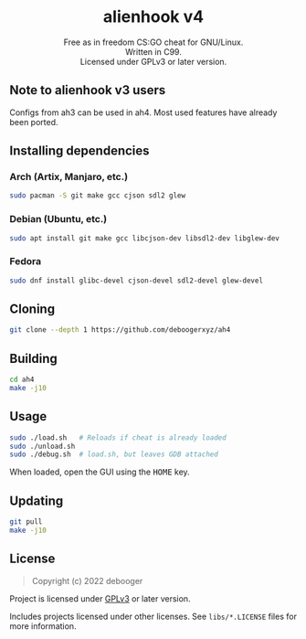 <div align="center">
<h1>alienhook v4</h1>
Free as in freedom CS:GO cheat for GNU/Linux.<br>
Written in C99.<br>
Licensed under GPLv3 or later version.<br>
</div>

## Note to alienhook v3 users

Configs from ah3 can be used in ah4.
Most used features have already been ported.

## Installing dependencies

### Arch (Artix, Manjaro, etc.)

```sh
sudo pacman -S git make gcc cjson sdl2 glew
```

### Debian (Ubuntu, etc.)

```sh
sudo apt install git make gcc libcjson-dev libsdl2-dev libglew-dev
```

### Fedora

```sh
sudo dnf install glibc-devel cjson-devel sdl2-devel glew-devel
```

## Cloning

```sh
git clone --depth 1 https://github.com/deboogerxyz/ah4
```

## Building

```sh
cd ah4
make -j10
```

## Usage

```sh
sudo ./load.sh   # Reloads if cheat is already loaded
sudo ./unload.sh
sudo ./debug.sh  # load.sh, but leaves GDB attached
```

When loaded, open the GUI using the <kbd>HOME</kbd> key.

## Updating

```sh
git pull
make -j10
```

## License

> Copyright (c) 2022 debooger

Project is licensed under [GPLv3](https://www.gnu.org/licenses/gpl-3.0.en.html) or later version.

Includes projects licensed under other licenses. See `libs/*.LICENSE` files for more information.
